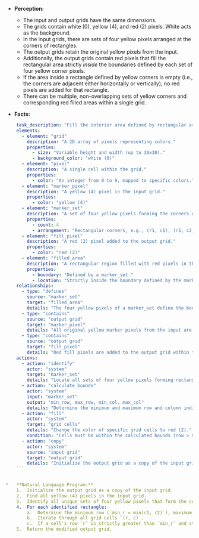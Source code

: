 *   **Perception:**
    *   The input and output grids have the same dimensions.
    *   The grids contain white (0), yellow (4), and red (2) pixels. White acts as the background.
    *   In the input grids, there are sets of four yellow pixels arranged at the corners of rectangles.
    *   The output grids retain the original yellow pixels from the input.
    *   Additionally, the output grids contain red pixels that fill the rectangular area strictly *inside* the boundaries defined by each set of four yellow corner pixels.
    *   If the area inside a rectangle defined by yellow corners is empty (i.e., the corners are adjacent either horizontally or vertically), no red pixels are added for that rectangle.
    *   There can be multiple, non-overlapping sets of yellow corners and corresponding red filled areas within a single grid.

*   **Facts:**
    
```yaml
    task_description: "Fill the interior area defined by rectangular arrangements of four yellow pixels with red pixels."
    elements:
      - element: "grid"
        description: "A 2D array of pixels representing colors."
        properties:
          - size: "Variable height and width (up to 30x30)."
          - background_color: "white (0)"
      - element: "pixel"
        description: "A single cell within the grid."
        properties:
          - color: "An integer from 0 to 9, mapped to specific colors."
      - element: "marker_pixel"
        description: "A yellow (4) pixel in the input grid."
        properties:
          - color: "yellow (4)"
      - element: "marker_set"
        description: "A set of four yellow pixels forming the corners of a rectangle."
        properties:
          - count: 4
          - arrangement: "Rectangular corners, e.g., (r1, c1), (r1, c2), (r2, c1), (r2, c2)"
      - element: "fill_pixel"
        description: "A red (2) pixel added to the output grid."
        properties:
          - color: "red (2)"
      - element: "filled_area"
        description: "A rectangular region filled with red pixels in the output grid."
        properties:
          - boundary: "Defined by a marker_set."
          - location: "Strictly inside the boundary defined by the marker_set."
    relationships:
      - type: "defines"
        source: "marker_set"
        target: "filled_area"
        details: "The four yellow pixels of a marker_set define the boundaries of the area to be filled."
      - type: "contains"
        source: "output grid"
        target: "marker_pixel"
        details: "All original yellow marker pixels from the input are present in the output."
      - type: "contains"
        source: "output grid"
        target: "fill_pixel"
        details: "Red fill pixels are added to the output grid within the defined filled_area."
    actions:
      - action: "identify"
        actor: "system"
        target: "marker_set"
        details: "Locate all sets of four yellow pixels forming rectangles in the input grid."
      - action: "calculate_bounds"
        actor: "system"
        input: "marker_set"
        output: "min_row, max_row, min_col, max_col"
        details: "Determine the minimum and maximum row and column indices for the rectangle defined by a marker_set."
      - action: "fill"
        actor: "system"
        target: "grid cells"
        details: "Change the color of specific grid cells to red (2)."
        condition: "Cells must be within the calculated bounds (row > min_row, row < max_row, col > min_col, col < max_col)."
      - action: "copy"
        actor: "system"
        source: "input grid"
        target: "output grid"
        details: "Initialize the output grid as a copy of the input grid before filling."
    ```


*   **Natural Language Program:**
    1.  Initialize the output grid as a copy of the input grid.
    2.  Find all yellow (4) pixels in the input grid.
    3.  Identify all unique sets of four yellow pixels that form the corners of a rectangle. Let the corners of one such rectangle be `(r1, c1)`, `(r1, c2)`, `(r2, c1)`, and `(r2, c2)`, where `r1` and `r2` are the row indices and `c1` and `c2` are the column indices.
    4.  For each identified rectangle:
        a.  Determine the minimum row (`min_r = min(r1, r2)`), maximum row (`max_r = max(r1, r2)`), minimum column (`min_c = min(c1, c2)`), and maximum column (`max_c = max(c1, c2)`).
        b.  Iterate through all grid cells `(r, c)`.
        c.  If a cell's row `r` is strictly greater than `min_r` and strictly less than `max_r`, AND its column `c` is strictly greater than `min_c` and strictly less than `max_c`, change the color of that cell `(r, c)` in the output grid to red (2).
    5.  Return the modified output grid.